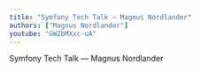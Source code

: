 ```yaml
---
title: "Symfony Tech Talk — Magnus Nordlander"
authors: ["Magnus Nordlander"]
youtube: "GWZbMXxc-uA"
---
```


Symfony Tech Talk — Magnus Nordlander